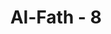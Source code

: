 ---
title: "Al-Fath - 8"
no: 8
arabic_no: ٨
ayah: اِنَّآ اَرْسَلْنٰكَ شَاهِدًا وَّمُبَشِّرًا وَّنَذِيْرًاۙ
translation: "Sesungguhnya Kami mengutus engkau (Muhammad) sebagai saksi, pembawa berita gembira dan pemberi peringatan,"
tafsir: "Allah menyatakan bahwa sesungguhnya Dia mengutus Muhammad sebagai saksi atas umatnya mengenai kebenaran Islam dan keberhasilan dakwah yang beliau kerjakan. Nabi bertugas menyampaikan agama Allah kepada semua manusia, serta menyampaikan kabar gembira kepada orang- orang yang mau mengikuti agama yang disampaikannya. Mereka yang mengikuti ajakan Rasul akan diberi pahala yang berlipat ganda berupa surga di akhirat. Nabi juga bertugas memberikan peringatan kepada orang-orang yang mengingkari seruannya untuk mengikuti agama Allah bahwa mereka akan dimasukkan ke dalam neraka sebagai akibat dari keingkaran itu."
---